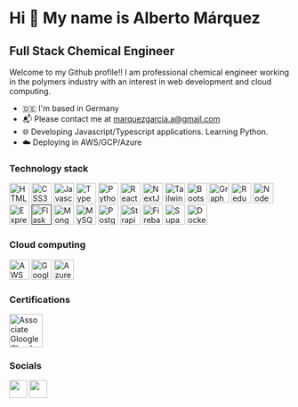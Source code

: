 Hi 👋 My name is Alberto Márquez
================================

Full Stack Chemical Engineer
----------------------------

Welcome to my Github profile!! I am professional chemical engineer working in the polymers industry with an interest in web development and cloud computing.

* 🇩🇪 I'm based in Germany
* 📬 Please contact me at [marquezgarcia.a@gmail.com](mailto:marquezgarcia.a@gmail.com)
* 🌐 Developing Javascript/Typescript applications. Learning Python.
* ☁️  Deploying in AWS/GCP/Azure
   
### Technology stack

<p align="left">
<a href="https://developer.mozilla.org/en-US/docs/Glossary/HTML5" target="_blank" rel="noreferrer"><img src="https://raw.githubusercontent.com/danielcranney/readme-generator/main/public/icons/skills/html5-colored.svg" width="36" height="36" alt="HTML5" /></a>
<a href="https://www.w3.org/TR/CSS/#css" target="_blank" rel="noreferrer"><img src="https://raw.githubusercontent.com/danielcranney/readme-generator/main/public/icons/skills/css3-colored.svg" width="36" height="36" alt="CSS3" /></a>
<a href="https://developer.mozilla.org/en-US/docs/Web/JavaScript" target="_blank" rel="noreferrer"><img src="https://raw.githubusercontent.com/danielcranney/readme-generator/main/public/icons/skills/javascript-colored.svg" width="36" height="36" alt="Javascript" /></a>
<a href="https://www.typescriptlang.org/" target="_blank" rel="noreferrer"><img src="https://raw.githubusercontent.com/danielcranney/readme-generator/main/public/icons/skills/typescript-colored.svg" width="36" height="36" alt="TypeScript" /></a>
<a href="https://www.python.org" target="_blank" rel="noreferrer"><img src="https://upload.wikimedia.org/wikipedia/commons/thumb/c/c3/Python-logo-notext.svg/1280px-Python-logo-notext.svg.png" width="36" height="36" alt="Python" /></a>
<a href="https://reactjs.org/" target="_blank" rel="noreferrer"><img src="https://raw.githubusercontent.com/danielcranney/readme-generator/main/public/icons/skills/react-colored.svg" width="36" height="36" alt="React" /></a>
<a href="https://nextjs.org/docs" target="_blank" rel="noreferrer"><img src="https://raw.githubusercontent.com/danielcranney/readme-generator/main/public/icons/skills/nextjs-colored.svg" width="36" height="36" alt="NextJs" /></a>
<a href="https://tailwindcss.com/" target="_blank" rel="noreferrer"><img src="https://raw.githubusercontent.com/danielcranney/readme-generator/main/public/icons/skills/tailwindcss-colored.svg" width="36" height="36" alt="TailwindCSS" /></a>
<a href="https://getbootstrap.com/" target="_blank" rel="noreferrer"><img src="https://raw.githubusercontent.com/danielcranney/readme-generator/main/public/icons/skills/bootstrap-colored.svg" width="36" height="36" alt="Bootstrap" /></a>
<a href="https://graphql.org/" target="_blank" rel="noreferrer"><img src="https://upload.wikimedia.org/wikipedia/commons/1/17/GraphQL_Logo.svg" width="36" height="36" alt="GraphQL" /></a>
<a href="https://redux.js.org/" target="_blank" rel="noreferrer"><img src="https://raw.githubusercontent.com/danielcranney/readme-generator/main/public/icons/skills/redux-colored.svg" width="36" height="36" alt="Redux" /></a>
<a href="https://nodejs.org/en/" target="_blank" rel="noreferrer"><img src="https://raw.githubusercontent.com/danielcranney/readme-generator/main/public/icons/skills/nodejs-colored.svg" width="36" height="36" alt="NodeJS" /></a>
<a href="https://expressjs.com/" target="_blank" rel="noreferrer"><img src="https://raw.githubusercontent.com/danielcranney/readme-generator/main/public/icons/skills/express-colored.svg" width="36" height="36" alt="Express" /></a>
<a href="" target="_blank" rel="noreferrer"><img src="https://user-images.githubusercontent.com/25181517/183423775-2276e25d-d43d-4e58-890b-edbc88e915f7.png" width="36" height="36" alt="Flask" /></a>
<a href="https://www.mongodb.com/" target="_blank" rel="noreferrer"><img src="https://raw.githubusercontent.com/danielcranney/readme-generator/main/public/icons/skills/mongodb-colored.svg" width="36" height="36" alt="MongoDB" /></a>
<a href="https://www.mysql.com/" target="_blank" rel="noreferrer"><img src="https://raw.githubusercontent.com/danielcranney/readme-generator/main/public/icons/skills/mysql-colored.svg" width="36" height="36" alt="MySQL" /></a>
<a href="https://www.postgresql.org/" target="_blank" rel="noreferrer"><img src="https://raw.githubusercontent.com/danielcranney/readme-generator/main/public/icons/skills/postgresql-colored.svg" width="36" height="36" alt="PostgreSQL" /></a>
 <a href="https://strapi.io/" target="_blank" rel="noreferrer"><img src="https://res.cloudinary.com/practicaldev/image/fetch/s--XsZRGi5O--/c_fill,f_auto,fl_progressive,h_320,q_auto,w_320/https://dev-to-uploads.s3.amazonaws.com/uploads/organization/profile_image/763/988af53b-5d7e-435a-98eb-dd4aff5299d2.png" width="36" height="36" alt="Strapi" /></a>
<a href="https://firebase.google.com/" target="_blank" rel="noreferrer"><img src="https://raw.githubusercontent.com/danielcranney/readme-generator/main/public/icons/skills/firebase-colored.svg" width="36" height="36" alt="Firebase" /></a>
<a href="https://supabase.io/" target="_blank" rel="noreferrer"><img src="https://raw.githubusercontent.com/danielcranney/readme-generator/main/public/icons/skills/supabase-colored.svg" width="36" height="36" alt="Supabase" /></a>
<a href="https://www.docker.com/" target="_blank" rel="noreferrer"><img src="https://user-images.githubusercontent.com/25181517/117207330-263ba280-adf4-11eb-9b97-0ac5b40bc3be.png" width="36" height="36" alt="Docker" /></a>

### Cloud computing

<a href="https://aws.amazon.com/" target="_blank" rel="noreferrer"><img src="https://user-images.githubusercontent.com/25181517/183896132-54262f2e-6d98-41e3-8888-e40ab5a17326.png" width="36" height="36" alt="AWS" /></a>
<a href="https://cloud.google.com/?hl=en" target="_blank" rel="noreferrer"><img src="https://user-images.githubusercontent.com/25181517/183911547-990692bc-8411-4878-99a0-43506cdb69cf.png" width="36" height="36" alt="Google Cloud" /></a>
<a href="https://azure.microsoft.com/en-us/" target="_blank" rel="noreferrer"><img src="https://user-images.githubusercontent.com/25181517/183911544-95ad6ba7-09bf-4040-ac44-0adafedb9616.png" width="36" height="36" alt="Azure" /></a>

### Certifications

<a href="https://www.credly.com/badges/93005db0-1d34-4be8-a9e7-a92756fcbd1e/public_url" target="_blank" rel="noreferrer"><img src="https://images.credly.com/size/680x680/images/08096465-cbfc-4c3e-93e5-93c5aa61f23e/image.png" width="60" height="60" alt="Associate Gloogle Cloud Engineer" /></a>

### Socials

<p align="left"> <a href="https://www.github.com/mamertmg" target="_blank" rel="noreferrer"><img src="https://raw.githubusercontent.com/danielcranney/readme-generator/main/public/icons/socials/github.svg" width="32" height="32" /></a> <a href="https://www.linkedin.com/in/marquezalberto" target="_blank" rel="noreferrer"><img src="https://raw.githubusercontent.com/danielcranney/readme-generator/main/public/icons/socials/linkedin.svg" width="32" height="32" /></a></p>
